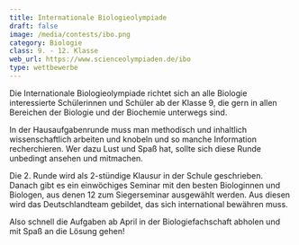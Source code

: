 ```yaml
---
title: Internationale Biologieolympiade
draft: false
image: /media/contests/ibo.png
category: Biologie
class: 9. - 12. Klasse
web_url: https://www.scienceolympiaden.de/ibo
type: wettbewerbe
---
```

Die Internationale Biologieolympiade richtet sich an alle Biologie interessierte Schülerinnen und Schüler ab der Klasse 9, die gern in allen Bereichen der Biologie und der Biochemie unterwegs sind.

In der Hausaufgabenrunde muss man methodisch und inhaltlich wissenschaftlich arbeiten und knobeln und so manche Information recherchieren. Wer dazu Lust und Spaß hat, sollte sich diese Runde unbedingt ansehen und mitmachen.

Die 2. Runde wird als 2-stündige Klausur in der Schule geschrieben. Danach gibt es ein einwöchiges Seminar mit den besten Biologinnen und Biologen, aus denen 12 zum Siegerseminar ausgewählt werden. Aus diesen wird das Deutschlandteam gebildet, das sich international bewähren muss.

Also schnell die Aufgaben ab April in der Biologiefachschaft abholen und mit Spaß an die Lösung gehen!
